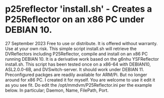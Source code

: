 # p25reflector 'install.sh' - Creates a P25Reflector on an x86 PC under DEBIAN 10.  
27 September 2023
Free to use or distribute. It is offered without warranty. Use at your own risk. 
This simple script install.sh will retrieve the DVReflectors including P25Reflector, compile and install on an x86 PC running DEBIAN 10.
It is a derivative work based on the g6nhu YSFReflector install.sh.  This script has been tested once on a x86-64 with DEBIAN10, ASL2.0.0-6B, and DVSwitch-server.  It should work under DEBIAN 11.  Preconfigured packges are readily available for ARM/Pi.  But no longer around for x86 PC. 
I created it for myself.  You are welcome to use it edit it as you see fit.  Do edit the /opt/mmdvm/P25Reflector.ini per the example below. In particular; Daemon, Name, FilePath, Port.
